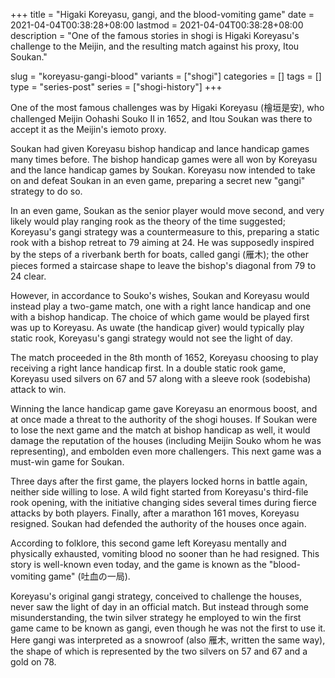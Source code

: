 +++
title = "Higaki Koreyasu, gangi, and the blood-vomiting game"
date = 2021-04-04T00:38:28+08:00
lastmod = 2021-04-04T00:38:28+08:00
description = "One of the famous stories in shogi is Higaki Koreyasu's challenge to the Meijin, and the resulting match against his proxy, Itou Soukan."

slug = "koreyasu-gangi-blood"
variants = ["shogi"]
categories = []
tags = []
type = "series-post"
series = ["shogi-history"]
+++

One of the most famous challenges was by Higaki Koreyasu (檜垣是安), who challenged Meijin Oohashi Souko II in 1652, and Itou Soukan was there to accept it as the Meijin's iemoto proxy.

Soukan had given Koreyasu bishop handicap and lance handicap games many times before. The bishop handicap games were all won by Koreyasu and the lance handicap games by Soukan. Koreyasu now intended to take on and defeat Soukan in an even game, preparing a secret new "gangi" strategy to do so. 

In an even game, Soukan as the senior player would move second, and very likely would play ranging rook as the theory of the time suggested; Koreyasu's gangi strategy was a countermeasure to this, preparing a static rook with a bishop retreat to 79 aiming at 24. He was supposedly inspired by the steps of a riverbank berth for boats, called gangi (雁木); the other pieces formed a staircase shape to leave the bishop's diagonal from 79 to 24 clear.

However, in accordance to Souko's wishes, Soukan and Koreyasu would instead play a two-game match, one with a right lance handicap and one with a bishop handicap. The choice of which game would be played first was up to Koreyasu. As uwate (the handicap giver) would typically play static rook, Koreyasu's gangi strategy would not see the light of day.

The match proceeded in the 8th month of 1652, Koreyasu choosing to play receiving a right lance handicap first. In a double static rook game, Koreyasu used silvers on 67 and 57 along with a sleeve rook (sodebisha) attack to win.

Winning the lance handicap game gave Koreyasu an enormous boost, and at once made a threat to the authority of the shogi houses. If Soukan were to lose the next game and the match at bishop handicap as well, it would damage the reputation of the houses (including Meijin Souko whom he was representing), and embolden even more challengers. This next game was a must-win game for Soukan.

Three days after the first game, the players locked horns in battle again, neither side willing to lose. A wild fight started from Koreyasu's third-file rook opening, with the initiative changing sides several times during fierce attacks by both players. Finally, after a marathon 161 moves, Koreyasu resigned. Soukan had defended the authority of the houses once again.

According to folklore, this second game left Koreyasu mentally and physically exhausted, vomiting blood no sooner than he had resigned. This story is well-known even today, and the game is known as the "blood-vomiting game" (吐血の一局).

Koreyasu's original gangi strategy, conceived to challenge the houses, never saw the light of day in an official match. But instead through some misunderstanding, the twin silver strategy he employed to win the first game came to be known as gangi, even though he was not the first to use it. Here gangi was interpreted as a snowroof (also 雁木, written the same way), the shape of which is represented by the two silvers on 57 and 67 and a gold on 78.